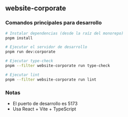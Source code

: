 ## website-corporate

### Comandos principales para desarrollo

```bash
# Instalar dependencias (desde la raíz del monorepo)
pnpm install

# Ejecutar el servidor de desarrollo
pnpm run dev:corporate

# Ejecutar type-check
pnpm --filter website-corporate run type-check

# Ejecutar lint
pnpm --filter website-corporate run lint
```

### Notas

- El puerto de desarrollo es 5173
- Usa React + Vite + TypeScript
